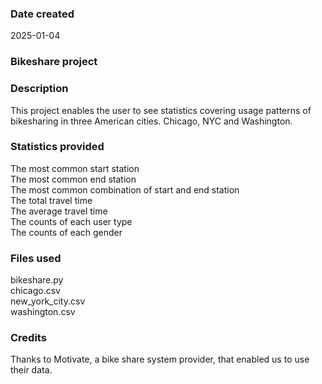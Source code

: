 
### Date created
2025-01-04

### Bikeshare project

### Description
This project enables the user to see statistics covering usage patterns of bikesharing in three American cities. Chicago, NYC and Washington.

### Statistics provided
The most common start station <br>
The most common end station <br>
The most common combination of start and end station <br>
The total travel time <br>
The average travel time <br>
The counts of each user type <br>
The counts of each gender <br>

### Files used
bikeshare.py <br>
chicago.csv  <br>
new_york_city.csv  <br>
washington.csv <br>

### Credits
Thanks to Motivate, a bike share system provider, that enabled us to use their data.

